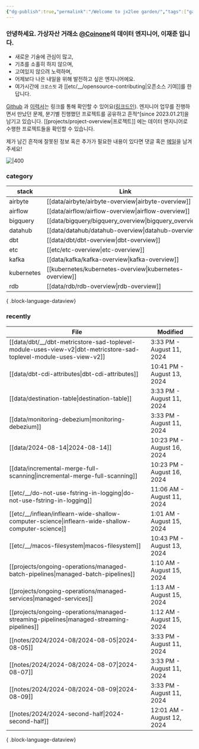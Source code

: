 ```yaml
---
{"dg-publish":true,"permalink":"/Welcome to jx2lee garden/","tags":["gardenEntry"],"dgEnableSearch":true,"noteIcon":"","created":"2023-12-20T00:33:04.000+09:00"}
---
```




### 안녕하세요. 가상자산 거래소 [@Coinone](https://coinone.co.kr/)의 데이터 엔지니어, 이재준 입니다.

- 새로운 기술에 관심이 많고,
- 기초를 소홀히 하지 않으며,
- 고여있지 않으려 노력하며,
- 어제보다 나은 내일을 위해 발전하고 싶은 엔지니어에요.
- 여가시간에 `크로스핏` 과 [[etc/__/opensource-contributing\|오픈소스 기여]]를 한답니다.


[Github](https://github.com/jx2lee) 과 [이력서](https://github.com/jx2lee/resume/blob/main/resume-kr.pdf)는 링크를 통해 확인할 수 있어요([링크드인](https://www.linkedin.com/in/jx2lee/)). 엔지니어 업무를 진행하면서 만났던 문제, 분기별 진행했던 프로젝트를 공유하고 흔적^[since 2023.01.21]을 남기고 있습니다. [[projects/project-overview\|프로젝트]] 에는 데이터 엔지니어로 수행한 프로젝트들을 확인할 수 있습니다.

제가 남긴 흔적에 잘못된 정보 혹은 추가가 필요한 내용이 있다면 댓글 혹은 [메일](malito:dev.jaejun.lee.1991@gamil.com)을 남겨주세요!


![|400](https://i.imgur.com/EfyC7Gg.jpeg)

### category
| stack      | Link                                                       |
| ---------- | ---------------------------------------------------------- |
| airbyte    | [[data/airbyte/airbyte-overview\|airbyte-overview]]     |
| airflow    | [[data/airflow/airflow-overview\|airflow-overview]]     |
| bigquery   | [[data/bigquery/bigquery_overview\|bigquery_overview]]  |
| datahub    | [[data/datahub/datahub-overview\|datahub-overview]]     |
| dbt        | [[data/dbt/dbt-overview\|dbt-overview]]                 |
| etc        | [[etc/etc-overview\|etc-overview]]                      |
| kafka      | [[data/kafka/kafka-overview\|kafka-overview]]           |
| kubernetes | [[kubernetes/kubernetes-overview\|kubernetes-overview]] |
| rdb        | [[data/rdb/rdb-overview\|rdb-overview]]                 |

{ .block-language-dataview}


### recently
| File                                                                                                                  | Modified                   |
| --------------------------------------------------------------------------------------------------------------------- | -------------------------- |
| [[data/dbt/__/dbt-metricstore-sad-toplevel-module-uses-view-v2\|dbt-metricstore-sad-toplevel-module-uses-view-v2]] | 3:33 PM - August 11, 2024  |
| [[data/dbt-cdi-attributes\|dbt-cdi-attributes]]                                                                    | 10:41 PM - August 13, 2024 |
| [[data/destination-table\|destination-table]]                                                                      | 3:33 PM - August 11, 2024  |
| [[data/monitoring-debezium\|monitoring-debezium]]                                                                  | 3:33 PM - August 11, 2024  |
| [[data/2024-08-14\|2024-08-14]]                                                                                    | 10:23 PM - August 16, 2024 |
| [[data/incremental-merge-full-scanning\|incremental-merge-full-scanning]]                                          | 10:23 PM - August 16, 2024 |
| [[etc/__/do-not-use-fstring-in-logging\|do-not-use-fstring-in-logging]]                                            | 11:06 AM - August 11, 2024 |
| [[etc/__/inflean/inflearn-wide-shallow-computer-science\|inflearn-wide-shallow-computer-science]]                  | 1:01 AM - August 15, 2024  |
| [[etc/__/macos-filesystem\|macos-filesystem]]                                                                      | 10:43 PM - August 13, 2024 |
| [[projects/ongoing-operations/managed-batch-pipelines\|managed-batch-pipelines]]                                   | 1:10 AM - August 15, 2024  |
| [[projects/ongoing-operations/managed-services\|managed-services]]                                                 | 1:13 AM - August 15, 2024  |
| [[projects/ongoing-operations/managed-streaming-pipelines\|managed-streaming-pipelines]]                           | 1:12 AM - August 15, 2024  |
| [[notes/2024/2024-08/2024-08-05\|2024-08-05]]                                                                      | 3:33 PM - August 11, 2024  |
| [[notes/2024/2024-08/2024-08-07\|2024-08-07]]                                                                      | 3:33 PM - August 11, 2024  |
| [[notes/2024/2024-08/2024-08-09\|2024-08-09]]                                                                      | 3:33 PM - August 11, 2024  |
| [[notes/2024/2024-second-half\|2024-second-half]]                                                                  | 12:01 AM - August 12, 2024 |

{ .block-language-dataview}